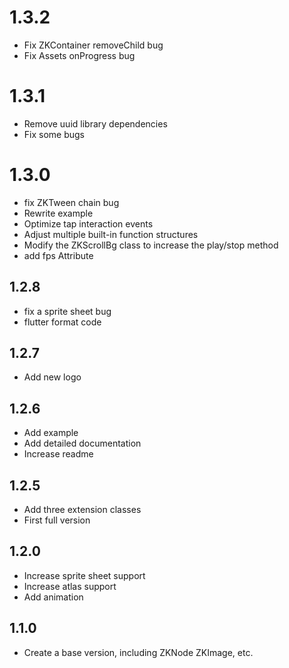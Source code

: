# 1.3.2
- Fix ZKContainer removeChild bug
- Fix Assets onProgress bug

# 1.3.1
- Remove uuid library dependencies
- Fix some bugs

# 1.3.0
- fix ZKTween chain bug
- Rewrite example
- Optimize tap interaction events
- Adjust multiple built-in function structures
- Modify the ZKScrollBg class to increase the play/stop method
- add fps Attribute

## 1.2.8

- fix a sprite sheet bug
- flutter format code

## 1.2.7

- Add new logo

## 1.2.6

- Add example
- Add detailed documentation
- Increase readme

## 1.2.5

- Add three extension classes
- First full version

## 1.2.0

- Increase sprite sheet support
- Increase atlas support
- Add animation

## 1.1.0

- Create a base version, including ZKNode ZKImage, etc.